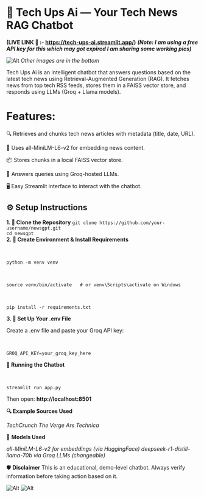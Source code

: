 # 📰 Tech Ups Ai — Your Tech News RAG Chatbot

**(LIVE LINK 🔗 :- https://tech-ups-ai.streamlit.app/)**
***(Note: I am using a free API key for this which may got expired I am sharing some working pics)***

![Alt](./demo_images/1.png)
*Other images are in the bottom*

Tech Ups Ai is an intelligent chatbot that answers questions based on the latest tech news using Retrieval-Augmented Generation (RAG). It fetches news from top tech RSS feeds, stores them in a FAISS vector store, and responds using LLMs (Groq + Llama models).

# Features:

🔍 Retrieves and chunks tech news articles with metadata (title, date, URL).

🤖 Uses all-MiniLM-L6-v2 for embedding news content.

📦 Stores chunks in a local FAISS vector store.

🧠 Answers queries using Groq-hosted LLMs.

🖥️ Easy Streamlit interface to interact with the chatbot.

## ⚙️ Setup Instructions

**1. 🧠 Clone the Repository**
`
git clone https://github.com/your-username/newsgpt.git
`
<br>
`
cd newsgpt
`
<br>
**2. 🐍 Create Environment & Install Requirements**

<br>

`python -m venv venv`

<br>

`source venv/bin/activate   # or venv\Scripts\activate on Windows`

<br>

`pip install -r requirements.txt`

**3. 🔐 Set Up Your .env File**

Create a .env file and paste your Groq API key:

<br>

`GROQ_API_KEY=your_groq_key_here`

**💬 Running the Chatbot**

<br>

`streamlit run app.py`

Then open: **http://localhost:8501**

**🔍 Example Sources Used**
<br>

*TechCrunch*
*The Verge*
*Ars Technica*

🧠 **Models Used**

*all-MiniLM-L6-v2 for embeddings (via HuggingFace)*
*deepseek-r1-distill-llama-70b via Groq LLMs (changeable)*

🛡️ **Disclaimer**
This is an educational, demo-level chatbot. Always verify information before taking action based on it.

![Alt](./demo_images/2.png)
![Alt](./demo_images/3.png)


